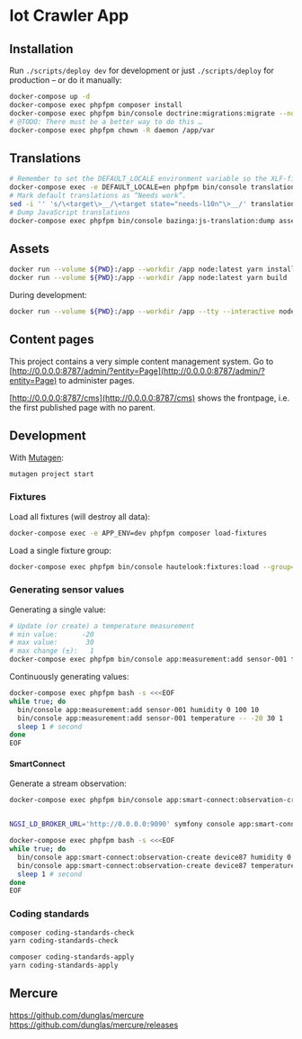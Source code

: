 # Iot Crawler App

## Installation

Run `./scripts/deploy dev` for development or just `./scripts/deploy` for
production – or do it manually:

```sh
docker-compose up -d
docker-compose exec phpfpm composer install
docker-compose exec phpfpm bin/console doctrine:migrations:migrate --no-interaction
# @TODO: There must be a better way to do this …
docker-compose exec phpfpm chown -R daemon /app/var
```

## Translations

```sh
# Remember to set the DEFAULT_LOCALE environment variable so the XLF-files will have the correct source-language
docker-compose exec -e DEFAULT_LOCALE=en phpfpm bin/console translation:update --force da
# Mark default translations as “Needs work”.
sed -i '' 's/\<target\>__/\<target state="needs-l10n"\>__/' translations/*.xlf
# Dump JavaScript translations
docker-compose exec phpfpm bin/console bazinga:js-translation:dump assets/ --format=json
```

## Assets


```sh
docker run --volume ${PWD}:/app --workdir /app node:latest yarn install
docker run --volume ${PWD}:/app --workdir /app node:latest yarn build
```

During development:

```sh
docker run --volume ${PWD}:/app --workdir /app --tty --interactive node:latest yarn watch
```

## Content pages

This project contains a very simple content management system. Go to
[http://0.0.0.0:8787/admin/?entity=Page](http://0.0.0.0:8787/admin/?entity=Page) to administer pages.

[http://0.0.0.0:8787/cms](http://0.0.0.0:8787/cms) shows the frontpage, i.e. the
first published page with no parent.

## Development

With [Mutagen](https://mutagen.io/):

```sh
mutagen project start
```

### Fixtures

Load all fixtures (will destroy all data):

```sh
docker-compose exec -e APP_ENV=dev phpfpm composer load-fixtures
```

Load a single fixture group:

```sh
docker-compose exec phpfpm bin/console hautelook:fixtures:load --group=experiment
```

### Generating sensor values

Generating a single value:

```sh
# Update (or create) a temperature measurement
# min value:      -20
# max value:       30
# max change (±):   1
docker-compose exec phpfpm bin/console app:measurement:add sensor-001 temperature -- -20 30 1
```

Continuously generating values:

```sh
docker-compose exec phpfpm bash -s <<<EOF
while true; do
  bin/console app:measurement:add sensor-001 humidity 0 100 10
  bin/console app:measurement:add sensor-001 temperature -- -20 30 1
  sleep 1 # second
done
EOF
```

#### SmartConnect

Generate a stream observation:

```sh
docker-compose exec phpfpm bin/console app:smart-connect:observation-create device87 temperature -- -20 30 1


NGSI_LD_BROKER_URL='http://0.0.0.0:9090' symfony console app:smart-connect:observation-create device87 temperature -- -20 30 1
```

```sh
docker-compose exec phpfpm bash -s <<<EOF
while true; do
  bin/console app:smart-connect:observation-create device87 humidity 0 100 10
  bin/console app:smart-connect:observation-create device87 temperature -- -20 30 1
  sleep 1 # second
done
EOF
```


### Coding standards

```sh
composer coding-standards-check
yarn coding-standards-check
```

```sh
composer coding-standards-apply
yarn coding-standards-apply
```


## Mercure

https://github.com/dunglas/mercure
https://github.com/dunglas/mercure/releases
